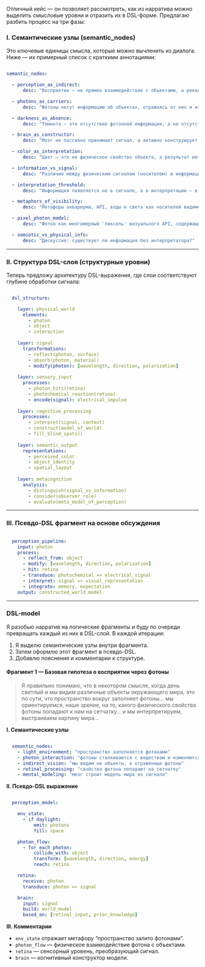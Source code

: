 Отличный кейс — он позволяет рассмотреть, как из нарратива можно выделить смысловые уровни и отразить их в DSL-форме. Предлагаю разбить процесс на три фазы:


### I. Семантические узлы (semantic_nodes)

Это ключевые единицы смысла, которые можно вычленить из диалога. Ниже — их примерный список с краткими аннотациями:

```yaml 

semantic_nodes:

  - perception_as_indirect:
      desc: "Восприятие — не прямое взаимодействие с объектами, а реконструкция по опосредованным сигналам."

  - photons_as_carriers:
      desc: "Фотоны несут информацию об объектах, отражаясь от них и изменяя свои параметры."

  - darkness_as_absence:
      desc: "Темнота — это отсутствие фотонной информации, а не отсутствие объектов."

  - brain_as_constructor:
      desc: "Мозг не пассивно принимает сигнал, а активно конструирует модель мира."

  - color_as_interpretation:
      desc: "Цвет — это не физическое свойство объекта, а результат интерпретации частот света."

  - information_vs_signal:
      desc: "Различие между физическим сигналом (носителем) и информацией (структурированным смыслом)."

  - interpretation_threshold:
      desc: "Информация появляется не в сигнале, а в интерпретации — в контексте различения."

  - metaphors_of_visibility:
      desc: "Метафоры аквариума, API, воды и света как носителей видимости."

  - pixel_photon_model:
      desc: "Фотон как многомерный 'пиксель' визуального API, содержащий физические параметры."

  - semiotic_vs_physical_info:
      desc: "Дискуссия: существует ли информация без интерпретатора?"

```

---


### II. Структура DSL-слоя (структурные уровни)

Теперь предложу архитектуру DSL-выражения, где слои соответствуют глубине обработки сигнала:

```yaml

  dsl_structure:

    layer: physical_world
      elements:
        - photon
        - object
        - interaction
    
    layer: signal
      transformations:
        - reflect(photon, surface)
        - absorb(photon, material)
        - modify(photon): [wavelength, direction, polarization]
    
    layer: sensory_input
      processes:
        - photon_hits(retina)
        - photochemical_reaction(retina)
        - encode(signal): electrical_impulse
    
    layer: cognitive_processing
      processes:
        - interpret(signal, context)
        - construct(model_of_world)
        - fill_blind_spots()
    
    layer: semantic_output
      representations:
        - perceived_color
        - object_identity
        - spatial_layout
    
    layer: metacognition
      analysis:
        - distinguish(signal_vs_information)
        - consider(observer_role)
        - evaluate(meta_model_of_perception)

```

---

### III. Псевдо-DSL фрагмент на основе обсуждения

```yaml

  perception_pipeline:
    input: photon
    process:
      - reflect_from: object
      - modify: [wavelength, direction, polarization]
      - hit: retina
      - transduce: photochemical => electrical_signal
      - interpret: signal => visual_representation
      - integrate: memory, expectation
    output: constructed_world_model

```

---

### DSL-model

Я разобью нарратив на логические фрагменты и буду по очереди превращать каждый из них в DSL-слой. В каждой итерации:
1.	Я выделю семантические узлы внутри фрагмента.
2.	Затем оформлю этот фрагмент в псевдо-DSL.
3.	Добавлю пояснения и комментарии к структуре.


#### Фрагмент 1 — Базовая гипотеза о восприятии через фотоны

>Я правильно понимаю, что в некотором смысле, когда день светлый и мы видим различные объекты окружающего мира, это по сути, что пространство вокруг заполняет фотоны… мы ориентируемся, наше зрение, на то, какого физического свойства фотоны попадают к нам на сетчатку… и мы интерпретируем, выстраиваем картину мира…

**I. Семантические узлы**

```yaml

  semantic_nodes:
    - light_environment: "пространство заполняется фотонами"
    - photon_interaction: "фотоны сталкиваются с веществом и изменяются"
    - indirect_vision: "мы видим не объекты, а отражённые фотоны"
    - retinal_processing: "свойства фотона попадают на сетчатку"
    - mental_modeling: "мозг строит модель мира из сигнала"

```

**II. Псевдо-DSL выражение**

```yaml

  perception_model:

    env_state:
      - if daylight:
          emit: photons
          fill: space

    photon_flow:
      - for each photon:
          collide_with: object
          transform: [wavelength, direction, energy]
          reach: retina

    retina:
      receive: photon
      transduce: photon => signal

    brain:
      input: signal
      build: world_model
      based_on: [retinal_input, prior_knowledge]

```

**III. Комментарии**

- `env_state` отражает метафору “пространство залито фотонами”.
- `photon_flow` — физическое взаимодействие фотона с объектами.
- `retina` — сенсорный уровень, преобразующий сигнал.
- `brain` — когнитивный конструктор модели.